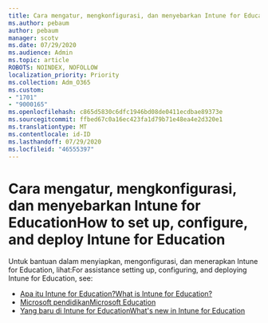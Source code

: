 ```yaml
---
title: Cara mengatur, mengkonfigurasi, dan menyebarkan Intune for Education
ms.author: pebaum
author: pebaum
manager: scotv
ms.date: 07/29/2020
ms.audience: Admin
ms.topic: article
ROBOTS: NOINDEX, NOFOLLOW
localization_priority: Priority
ms.collection: Adm_O365
ms.custom:
- "1701"
- "9000165"
ms.openlocfilehash: c865d5830c6dfc1946bd08de0411ecdbae89373e
ms.sourcegitcommit: ffbed67c0a16ec423fa1d79b71e48ea4e2d320e1
ms.translationtype: MT
ms.contentlocale: id-ID
ms.lasthandoff: 07/29/2020
ms.locfileid: "46555397"
---
```

# <a name="how-to-set-up-configure-and-deploy-intune-for-education"></a><span data-ttu-id="758ff-102">Cara mengatur, mengkonfigurasi, dan menyebarkan Intune for Education</span><span class="sxs-lookup"><span data-stu-id="758ff-102">How to set up, configure, and deploy Intune for Education</span></span>

<span data-ttu-id="758ff-103">Untuk bantuan dalam menyiapkan, mengonfigurasi, dan menerapkan Intune for Education, lihat:</span><span class="sxs-lookup"><span data-stu-id="758ff-103">For assistance setting up, configuring, and deploying Intune for Education, see:</span></span>

- [<span data-ttu-id="758ff-104">Apa itu Intune for Education?</span><span class="sxs-lookup"><span data-stu-id="758ff-104">What is Intune for Education?</span></span>](https://docs.microsoft.com/intune-education/what-is-intune-for-education)
- [<span data-ttu-id="758ff-105">Microsoft pendidikan</span><span class="sxs-lookup"><span data-stu-id="758ff-105">Microsoft Education</span></span>](https://www.microsoft.com/education/intune/default.aspx)
- [<span data-ttu-id="758ff-106">Yang baru di Intune for Education</span><span class="sxs-lookup"><span data-stu-id="758ff-106">What's new in Intune for Education</span></span>](https://docs.microsoft.com/intune-education/whats-new-in-edu)